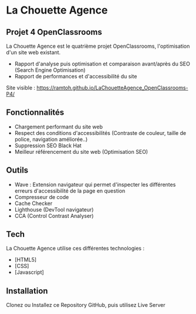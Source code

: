 # La Chouette Agence
## Projet 4 OpenClassrooms

La Chouette Agence est le quatrième projet OpenClassrooms, l'optimisation d'un site web existant.
- Rapport d'analyse puis optimisation et comparaison avant/après du SEO (Search Engine Optimisation)
- Rapport de performances et d'accessibilité du site

Site visible : https://ramtoh.github.io/LaChouetteAgence_OpenClassrooms-P4/

## Fonctionnalités

- Chargement performant du site web 
- Respect des conditions d'accessibilités (Contraste de couleur, taille de police, navigation améliorée..)
- Suppression SEO Black Hat 
- Meilleur référencement du site web (Optimisation SEO)

## Outils 

- Wave : Extension navigateur qui permet d'inspecter les différentes erreurs d'accessibilité de la page en question 
- Compresseur de code
- Cache Checker 
- Lighthouse (DevTool navigateur)
- CCA (Control Contrast Analyser)

## Tech

La Chouette Agence utilise ces différentes technologies :

- [HTML5]
- [CSS]
- [Javascript]

## Installation

Clonez ou Installez ce Repository GitHub, puis utilisez Live Server
